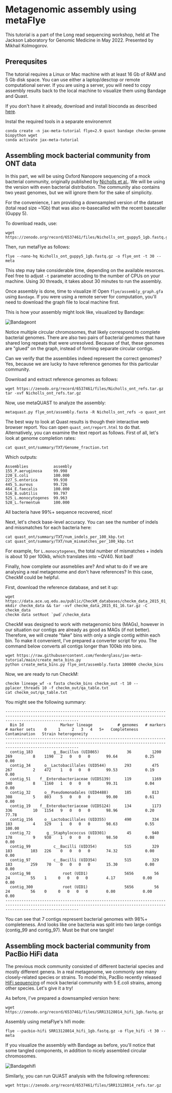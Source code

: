 Metagenomic assembly using metaFlye
===================================

This tutorial is a part of the Long read sequencing workshop, held at
The Jackson Laboratory for Genomic Medicine in May 2022. Presented
by Mikhail Kolmogorov.

Prerequsites
------------

The tutorial requires a Linux or Mac machine with at least 16 Gb of RAM and 5 Gb disk space.
You can use either a laptop/desctop or remote computational server. If you are using 
a server, you will need to copy assembly results back to the local machine
to visualize them using Bandage and Quast.

If you don't have it already, download and install bioconda as described [here](https://bioconda.github.io/user/install.html).

Instal the required tools in a separate environemnt

```
conda create -n jax-meta-tutorial flye=2.9 quast bandage checkm-genome biopython wget
conda activate jax-meta-tutorial
```


Assembling mock bacterial community from ONT data
-------------------------------------------------

In this part, we will be using Oxford Nanopore sequencing of a mock bacterial
community, originally published by [Nicholls et al.](https://academic.oup.com/gigascience/article/8/5/giz043/5486468).
We will be using the version with even bacterial distribution. The community also contains
two yeast genomes, but we will ignore them for the sake of simplicity.

For the convenience, I am providing a downsampled version of the dataset
(total read size ~1Gb) that was also re-basecalled with the recent
basecaller (Guppy 5).

To download reads, use:

```
wget https://zenodo.org/record/6537461/files/Nicholls_ont_guppy5_1gb.fastq.gz
```

Then, run metaFlye as follows:

```
flye --nano-hq Nicholls_ont_guppy5_1gb.fastq.gz -o flye_ont -t 30 --meta
```

This step may take considerable time, depending on the available resorces.
Feel free to adjust `-t` parameter accoding to the number of CPUs on your machine.
Using 30 threads, it takes about 30 minutes to run the assembly.

Once assembly is done, time to visualize it! Open `flye/assembly_graph.gfa`
using `Bandage`. If you were using a remote server for computation, you'll need
to download the graph file to local machine first.

This is how your assembly might look like, visualized by Bandage:

![Bandageont](ont_graph.png)

Notice multiple circular chromosomes, that likely correspond to
complete bacterial genomes. There are also two pairs of bacterial
genomes that have shared long repeats that were unresolved.
Because of that, these genomes are "glued" on the graph, instead of forming
separate circular contigs.

Can we verify that the assemblies indeed represent
the correct genomes? Yes, because we are lucky to have reference
genomes for this particular community.

Download and extract reference genomes as follows:

```
wget https://zenodo.org/record/6537461/files/Nicholls_ont_refs.tar.gz
tar -xvf Nicholls_ont_refs.tar.gz
```

Now, use metaQUAST to analyze the assembly:

```
metaquast.py flye_ont/assembly.fasta -R Nicholls_ont_refs -o quast_ont
```

The best way to look at Quast results is though their interactive web browser report.
You can open `quast_ont/report.html` to do that. Alternatively, you can examine
the text report as follows. First of all, let's look at genome completion rates:

```
cat quast_ont/summary/TXT/Genome_fraction.txt 
```

Which outputs:
```
Assemblies           assembly
155_P.aeruginosa     99.998  
220_E.coli           100.000 
227_S.enterica       99.930  
445_S.aureus         99.726  
464_E.faecalis       100.000 
516_B.subtilis       99.797  
525_L.monocytogenes  99.963  
528_L.fermentum      100.000 
```

All bacteria have 99%+ sequence recovered, nice!

Next, let's check base-level accuracy. You can see the number
of indels and missmatches for each bacteria here:

```
cat quast_ont/summary/TXT/num_indels_per_100_kbp.txt
cat quast_ont/summary/TXT/num_mismatches_per_100_kbp.txt
```

For example, for `L.monocytogenes`, the total number of
mismatches + indels is about 10 per 100kb, which translates
into ~QV40. Not bad!

Finally, how complete our assmeblies are? And what to do if we are analysing
a real metagenome and don't have references? In this case, CheckM
could be helpful.

First, download the reference database, and set it up:

```
wget https://data.ace.uq.edu.au/public/CheckM_databases/checkm_data_2015_01_16.tar.gz
mkdir checkm_data && tar -xvf checkm_data_2015_01_16.tar.gz -C checkm_data
checkm data setRoot `pwd`/checkm_data
```

CheckM was designed to work with metagenomic bins (MAGs), however
in our situation our contigs are already as good as MAGs (if not better).
Therefore, we will create "fake" bins with only a single contig within each bin.
To make it convenient, I've prepared a converter script for you.
The command below converts all contigs longer than 100kb into bins.

```
wget https://raw.githubusercontent.com/fenderglass/jax-meta-tutorial/main/create_meta_bins.py
python create_meta_bins.py flye_ont/assembly.fasta 100000 checkm_bins
```

Now, we are ready to run CheckM:

```
checkm lineage_wf -x fasta checkm_bins checkm_out -t 10 --pplacer_threads 10 -f checkm_out/qa_table.txt
cat checkm_out/qa_table.txt
```

You might see the following summary:

```
----------------------------------------------------------------------------------------------------------------------------------------------------------------------------
  Bin Id                Marker lineage           # genomes   # markers   # marker sets    0     1     2   3   4   5+   Completeness   Contamination   Strain heterogeneity  
----------------------------------------------------------------------------------------------------------------------------------------------------------------------------
  contig_183         g__Bacillus (UID865)            36         1200          269         8    1190   2   0   0   0       99.64            0.25               0.00          
  contig_34      o__Lactobacillales (UID544)        293         475           267         2    472    1   0   0   0       99.53            0.19               0.00          
  contig_51    f__Enterobacteriaceae (UID5139)      119         1169          340         8    1160   1   0   0   0       99.31            0.04               0.00          
  contig_32      o__Pseudomonadales (UID4488)       185         813           308         5    803    5   0   0   0       99.00            0.61               0.00          
  contig_19    f__Enterobacteriaceae (UID5124)      134         1173          336         10   1154   9   0   0   0       98.96            0.20              77.78          
  contig_156     o__Lactobacillales (UID355)        490         334           183         4    329    1   0   0   0       98.63            0.55              100.00         
  contig_72       g__Staphylococcus (UID301)         45         940           178         9    930    1   0   0   0       98.50            0.08               0.00          
  contig_99          c__Bacilli (UID354)            515         329           183        103   226    0   0   0   0       74.32            0.00               0.00          
  contig_97          c__Bacilli (UID354)            515         329           183        259    70    0   0   0   0       15.30            0.00               0.00          
  contig_98              root (UID1)                5656         56            24         55    1     0   0   0   0        4.17            0.00               0.00          
  contig_300             root (UID1)                5656         56            24         56    0     0   0   0   0        0.00            0.00               0.00          
----------------------------------------------------------------------------------------------------------------------------------------------------------------------------
```

You can see that 7 contigs represent bacterial genomes with 98%+ completeness. And looks like one bacteria was
split into two large contigs (contig_99 and contig_97). Must be that one tangle!

Assembling mock bacterial community from PacBio HiFi data
---------------------------------------------------------

The previous mock community consisted of different bacterial species
and mostly different genera. In a real metagenome, we commonly see many
closely-related species or strains. To model this, PacBio
recently released [HiFi sequencing](https://www.ncbi.nlm.nih.gov/sra/SRR13128014) 
of mock bacterial community with 5 E.coli strains, among other species. Let's give it a try!

As before, I've prepared a downsampled version here:

```
wget https://zenodo.org/record/6537461/files/SRR13128014_hifi_1gb.fastq.gz
```

Assembly using metaFlye's hifi mode:

```
flye --pacbio-hifi SRR13128014_hifi_1gb.fastq.gz -o flye_hifi -t 30 --meta
```

If you visualize the assembly with Bandage as before, you'll notice that some
tangled components, in addition to nicely assembled circular chromosomes.

![Bandagehifi](hifi_graph.png)


Similarly, you can run QUAST analysis with the following references:
```
wget https://zenodo.org/record/6537461/files/SRR13128014_refs.tar.gz
```
